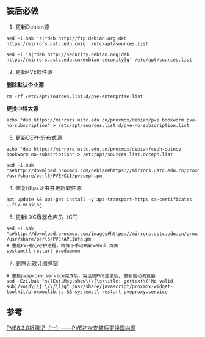 ## 装后必做

1. 更新Debian源
```shell
sed -i.bak 's|^deb http://ftp.debian.org|deb https://mirrors.ustc.edu.cn|g' /etc/apt/sources.list
```
```shell
sed -i 's|^deb http://security.debian.org|deb https://mirrors.ustc.edu.cn/debian-security|g' /etc/apt/sources.list
```
2. 更新PVE软件源   

**删除默认企业源**
```shell
rm -rf /etc/apt/sources.list.d/pve-enterprise.list
```
**更换中科大源**   
```shell
echo "deb https://mirrors.ustc.edu.cn/proxmox/debian/pve bookworm pve-no-subscription" > /etc/apt/sources.list.d/pve-no-subscription.list
```
3. 更新CEPH分布式源
```shell
echo "deb https://mirrors.ustc.edu.cn/proxmox/debian/ceph-quincy bookworm no-subscription" > /etc/apt/sources.list.d/ceph.list
```
```shell
sed -i.bak "s#http://download.proxmox.com/debian#https://mirrors.ustc.edu.cn/proxmox/debian#g" /usr/share/perl5/PVE/CLI/pveceph.pm
```
4. 修复https证书并更新软件源 
```shell
apt update && apt-get install -y apt-transport-https ca-certificates  --fix-missing
```
5. 更新LXC容器仓库员（CT）
```shell
sed -i.bak "s#http://download.proxmox.com/images#https://mirrors.ustc.edu.cn/proxmox/images#g" /usr/share/perl5/PVE/APLInfo.pm
# 重启PVE核心守护进程，稍等下手动刷新webui 页面
systemctl restart pvedaemon
```
7. 删除无效订阅弹窗
```shell
# 重启pveproxy.service完成后，需注销PVE登录后, 重新启动浏览器
sed -Ezi.bak "s/(Ext.Msg.show\(\{\s+title: gettext\('No valid sub)/void\(\{ \/\/\1/g" /usr/share/javascript/proxmox-widget-toolkit/proxmoxlib.js && systemctl restart pveproxy.service
```

## 参考
[PVE8.3.0折腾记（一）——PVE初次安装后更换国内源](https://blog.csdn.net/weixin_52626278/article/details/144147244)